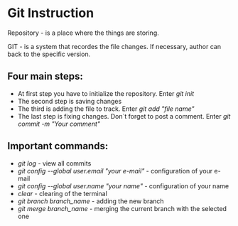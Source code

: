 # Git Instruction

Repository - is a place where the things are storing. 

GIT - is a system that recordes the file changes. If necessary, author can back to the specific version.

## Four main steps:

* At first step you have to initialize the repository. Enter *git init*
* The second step is saving changes  
* The third is adding the file to track. Enter *git add "file name"*
* The last step is fixing changes. Don`t forget to post a comment. Enter *git commit -m "Your comment"*

## Important commands:
* *git log* -  view all commits
* *git config --global user.email "your e-mail"* - configuration of your e-mail
* *git config --global user.name "your name"* - configuration of your name
* *clear* - clearing of the terminal
* *git branch branch_name* - adding the new branch
* *git merge branch_name* - merging the current branch with the selected one